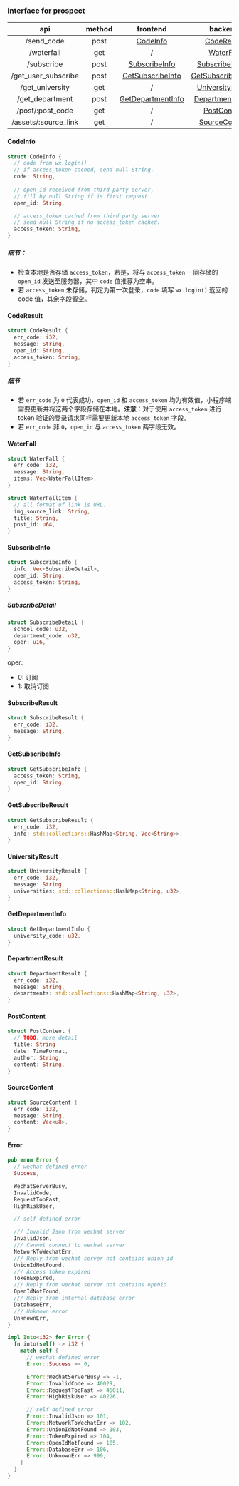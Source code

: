 ### interface for prospect
|api|method|frontend|backend|
|:---:|:---:|:---:|:---:|
|/send_code|post|[CodeInfo](#CodeInfo)|[CodeResult](#CodeResult)|
|/waterfall|get|/|[WaterFall](#WaterFall)|
|/subscribe|post|[SubscribeInfo](#SubscribeInfo)|[SubscribeResult](#SubscribeResult)|
|/get_user_subscribe|post|[GetSubscribeInfo](#GetSubscribeInfo)|[GetSubscribeResult](#GetSubscribeResult)|
|/get_university|get|/|[UniversityResult](#UniversityResult)|
|/get_department|post|[GetDepartmentInfo](#GetDepartmentInfo)|[DepartmentResult](#DepartmentResult)|
|/post/:post_code|get|/|[PostContent](#PostContent)|
|/assets/:source_link|get|/|[SourceContent](#SourceContent)|

#### CodeInfo
``` rust
struct CodeInfo {
  // code from wx.login()
  // if access_token cached, send null String.
  code: String,
    
  // open_id received from third party server,
  // fill by null String if is first request.
  open_id: String,

  // access_token cached from third party server
  // send null String if no access_token cached.
  access_token: String,
}
```

##### 细节：

- 检查本地是否存储 `access_token`，若是，将与 `access_token` 一同存储的 `open_id` 发送至服务器，其中 `code` 值推荐为空串。
- 若 `access_token` 未存储，判定为第一次登录，`code` 填写 `wx.login()` 返回的 code 值，其余字段留空。

#### CodeResult

``` rust
struct CodeResult {
  err_code: i32,
  message: String,
  open_id: String,
  access_token: String,
}
```

##### 细节

- 若 `err_code` 为 `0` 代表成功，`open_id` 和 `access_token` 均为有效值，小程序端需要更新并将这两个字段存储在本地。**注意**：对于使用 `access_token` 进行 token 验证的登录请求同样需要更新本地 `access_token` 字段。
- 若 `err_code` 非 `0`，`open_id` 与 `access_token` 两字段无效。

#### WaterFall

``` rust
struct WaterFall {
  err_code: i32,
  message: String,
  items: Vec<WaterFallItem>,
}

struct WaterFallItem {
  // all format of link is URL.
  img_source_link: String,
  title: String,
  post_id: u64,
}
```

#### SubscribeInfo
``` rust
struct SubscribeInfo {
  info: Vec<SubscribeDetail>,
  open_id: String,
  access_token: String,
}
```

##### SubscribeDetail

``` rust
struct SubscribeDetail {
  school_code: u32,
  department_code: u32,
  oper: u16,
}
```

oper:

- 0: 订阅
- 1: 取消订阅

#### SubscribeResult

``` rust
struct SubscribeResult {
  err_code: i32,
  message: String,
}
```
#### GetSubscribeInfo

``` rust
struct GetSubscribeInfo {
  access_token: String,
  open_id: String,
}
```

#### GetSubscribeResult

``` rust
struct GetSubscribeResult {
  err_code: i32,
  info: std::collections::HashMap<String, Vec<String>>,
}
```

#### UniversityResult

``` rust
struct UniversityResult {
  err_code: i32,
  message: String,
  universities: std::collections::HashMap<String, u32>,
}
```

#### GetDepartmentInfo
``` rust
struct GetDepartmentInfo {
  university_code: u32,
}
```

#### DepartmentResult
``` rust
struct DepartmentResult {
  err_code: i32,
  message: String,
  departments: std::collections::HashMap<String, u32>,
}
```

#### PostContent
``` rust
struct PostContent {
  // TODO: more detail
  title: String
  date: TimeFormat,
  author: String,
  content: String,
}
```

#### SourceContent
``` rust
struct SourceContent {
  err_code: i32,
  message: String,
  content: Vec<u8>,
}
```



#### Error

``` rust
pub enum Error {
  // wechat defined error
  Success,

  WechatServerBusy,
  InvalidCode,
  RequestTooFast,
  HighRiskUser,

  // self defined error

  /// Invalid Json from wechat server
  InvalidJson,
  /// Cannot connect to wechat server
  NetworkToWechatErr,
  /// Reply from wechat server not contains union_id
  UnionIdNotFound,
  /// Access token expired
  TokenExpired,
  /// Reply from wechat server not contains openid
  OpenIdNotFound,
  /// Reply from internal database error
  DatabaseErr,
  /// Unknown error
  UnknownErr,
}

impl Into<i32> for Error {
  fn into(self) -> i32 {
    match self {
      // wechat defined error
      Error::Success => 0,

      Error::WechatServerBusy => -1,
      Error::InvalidCode => 40029,
      Error::RequestTooFast => 45011,
      Error::HighRiskUser => 40226,

      // self defined error
      Error::InvalidJson => 101,
      Error::NetworkToWechatErr => 102,
      Error::UnionIdNotFound => 103,
      Error::TokenExpired => 104,
      Error::OpenIdNotFound => 105,
      Error::DatabaseErr => 106,
      Error::UnknownErr => 999,
    }
  }
}
```


